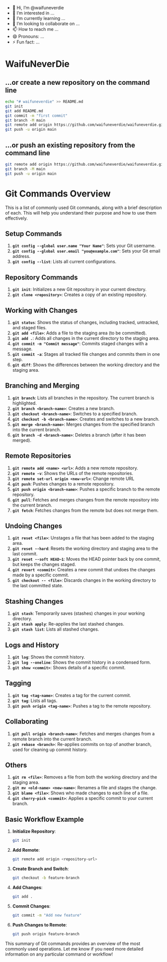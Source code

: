 - 👋 Hi, I’m @waifuneverdie
- 👀 I’m interested in ...
- 🌱 I’m currently learning ...
- 💞️ I’m looking to collaborate on ...
- 📫 How to reach me ...
- 😄 Pronouns: ...
- ⚡ Fun fact: ...

<!---
waifuneverdie/waifuneverdie is a ✨ special ✨ repository because its `README.md` (this file) appears on your GitHub profile.
You can click the Preview link to take a look at your changes.
--->
# WaifuNeverDie

## …or create a new repository on the command line
```bash
echo "# waifuneverdie" >> README.md
git init
git add README.md
git commit -m "first commit"
git branch -M main
git remote add origin https://github.com/waifuneverdie/waifuneverdie.git
git push -u origin main
```
## …or push an existing repository from the command line
```bash
git remote add origin https://github.com/waifuneverdie/waifuneverdie.git
git branch -M main
git push -u origin main
```



# Git Commands Overview

This is a list of commonly used Git commands, along with a brief description of each. This will help you understand their purpose and how to use them effectively.

## Setup Commands
1. **`git config --global user.name "Your Name"`**: Sets your Git username.
2. **`git config --global user.email "you@example.com"`**: Sets your Git email address.
3. **`git config --list`**: Lists all current configurations.

## Repository Commands
1. **`git init`**: Initializes a new Git repository in your current directory.
2. **`git clone <repository>`**: Creates a copy of an existing repository.

## Working with Changes
1. **`git status`**: Shows the status of changes, including tracked, untracked, and staged files.
2. **`git add <file>`**: Adds a file to the staging area (to be committed).
3. **`git add .`**: Adds all changes in the current directory to the staging area.
4. **`git commit -m "Commit message"`**: Commits staged changes with a message.
5. **`git commit -a`**: Stages all tracked file changes and commits them in one step.
6. **`git diff`**: Shows the differences between the working directory and the staging area.

## Branching and Merging
1. **`git branch`**: Lists all branches in the repository. The current branch is highlighted.
2. **`git branch <branch-name>`**: Creates a new branch.
3. **`git checkout <branch-name>`**: Switches to a specified branch.
4. **`git checkout -b <branch-name>`**: Creates and switches to a new branch.
5. **`git merge <branch-name>`**: Merges changes from the specified branch into the current branch.
6. **`git branch -d <branch-name>`**: Deletes a branch (after it has been merged).

## Remote Repositories
1. **`git remote add <name> <url>`**: Adds a new remote repository.
2. **`git remote -v`**: Shows the URLs of the remote repositories.
3. **`git remote set-url origin <new-url>`**: Change remote URL
4. **`git push`**: Pushes changes to a remote repository.
5. **`git push origin <branch-name>`**: Pushes a specific branch to the remote repository.
6. **`git pull`**: Fetches and merges changes from the remote repository into the current branch.
7. **`git fetch`**: Fetches changes from the remote but does not merge them.

## Undoing Changes
1. **`git reset <file>`**: Unstages a file that has been added to the staging area.
2. **`git reset --hard`**: Resets the working directory and staging area to the last commit.
3. **`git reset --soft HEAD~1`**: Moves the HEAD pointer back by one commit, but keeps the changes staged.
4. **`git revert <commit>`**: Creates a new commit that undoes the changes made by a specific commit.
5. **`git checkout -- <file>`**: Discards changes in the working directory to the last committed state.

## Stashing Changes
1. **`git stash`**: Temporarily saves (stashes) changes in your working directory.
2. **`git stash apply`**: Re-applies the last stashed changes.
3. **`git stash list`**: Lists all stashed changes.

## Logs and History
1. **`git log`**: Shows the commit history.
2. **`git log --oneline`**: Shows the commit history in a condensed form.
3. **`git show <commit>`**: Shows details of a specific commit.

## Tagging
1. **`git tag <tag-name>`**: Creates a tag for the current commit.
2. **`git tag`**: Lists all tags.
3. **`git push origin <tag-name>`**: Pushes a tag to the remote repository.

## Collaborating
1. **`git pull origin <branch-name>`**: Fetches and merges changes from a remote branch into the current branch.
2. **`git rebase <branch>`**: Re-applies commits on top of another branch, used for cleaning up commit history.

## Others
1. **`git rm <file>`**: Removes a file from both the working directory and the staging area.
2. **`git mv <old-name> <new-name>`**: Renames a file and stages the change.
3. **`git blame <file>`**: Shows who made changes to each line of a file.
4. **`git cherry-pick <commit>`**: Applies a specific commit to your current branch.

## Basic Workflow Example
1. **Initialize Repository**:
   ```bash
   git init
   ```
2. **Add Remote**:
   ```bash
   git remote add origin <repository-url>
   ```
3. **Create Branch and Switch**:
   ```bash
   git checkout -b feature-branch
   ```
4. **Add Changes**:
   ```bash
   git add .
   ```
5. **Commit Changes**:
   ```bash
   git commit -m "Add new feature"
   ```
6. **Push Changes to Remote**:
   ```bash
   git push origin feature-branch
   ```

This summary of Git commands provides an overview of the most commonly used operations. Let me know if you need more detailed information on any particular command or workflow!
